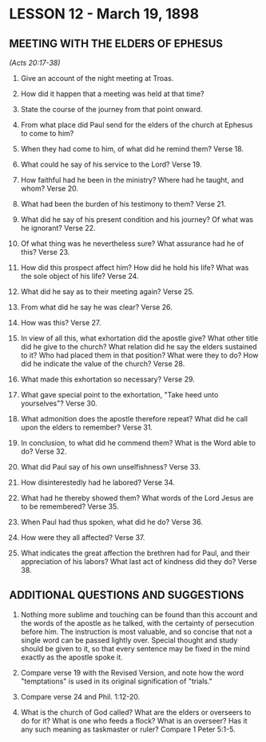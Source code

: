 # LESSON 12 - March 19, 1898

## MEETING WITH THE ELDERS OF EPHESUS
*(Acts 20:17-38)*

1. Give an account of the night meeting at Troas.

2. How did it happen that a meeting was held at that time?

3. State the course of the journey from that point onward.

4. From what place did Paul send for the elders of the church at Ephesus to come to him?

5. When they had come to him, of what did he remind them? Verse 18.

6. What could he say of his service to the Lord? Verse 19.

7. How faithful had he been in the ministry? Where had he taught, and whom? Verse 20.

8. What had been the burden of his testimony to them? Verse 21.

9. What did he say of his present condition and his journey? Of what was he ignorant? Verse 22.

10. Of what thing was he nevertheless sure? What assurance had he of this? Verse 23.

11. How did this prospect affect him? How did he hold his life? What was the sole object of his life? Verse 24.

12. What did he say as to their meeting again? Verse 25.

13. From what did he say he was clear? Verse 26.

14. How was this? Verse 27.

15. In view of all this, what exhortation did the apostle give? What other title did he give to the church? What relation did he say the elders sustained to it? Who had placed them in that position? What were they to do? How did he indicate the value of the church? Verse 28.

16. What made this exhortation so necessary? Verse 29.

17. What gave special point to the exhortation, "Take heed unto yourselves"? Verse 30.

18. What admonition does the apostle therefore repeat? What did he call upon the elders to remember? Verse 31.

19. In conclusion, to what did he commend them? What is the Word able to do? Verse 32.

20. What did Paul say of his own unselfishness? Verse 33.

21. How disinterestedly had he labored? Verse 34.

22. What had he thereby showed them? What words of the Lord Jesus are to be remembered? Verse 35.

23. When Paul had thus spoken, what did he do? Verse 36.

24. How were they all affected? Verse 37.

25. What indicates the great affection the brethren had for Paul, and their appreciation of his labors? What last act of kindness did they do? Verse 38.

## ADDITIONAL QUESTIONS AND SUGGESTIONS

1. Nothing more sublime and touching can be found than this account and the words of the apostle as he talked, with the certainty of persecution before him. The instruction is most valuable, and so concise that not a single word can be passed lightly over. Special thought and study should be given to it, so that every sentence may be fixed in the mind exactly as the apostle spoke it.

2. Compare verse 19 with the Revised Version, and note how the word "temptations" is used in its original signification of "trials."

3. Compare verse 24 and Phil. 1:12-20.

4. What is the church of God called? What are the elders or overseers to do for it? What is one who feeds a flock? What is an overseer? Has it any such meaning as taskmaster or ruler? Compare 1 Peter 5:1-5.